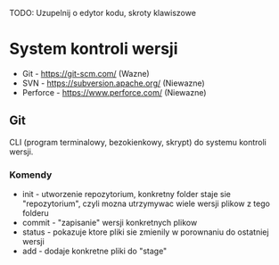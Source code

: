 TODO: Uzupelnij o edytor kodu, skroty klawiszowe

# System kontroli wersji

- Git - https://git-scm.com/ (Wazne)
- SVN - https://subversion.apache.org/ (Niewazne)
- Perforce - https://www.perforce.com/ (Niewazne)

## Git

CLI (program terminalowy, bezokienkowy, skrypt) do systemu kontroli wersji.

### Komendy

- init - utworzenie repozytorium, konkretny folder staje sie "repozytorium", czyli mozna utrzymywac wiele wersji plikow z tego folderu
- commit - "zapisanie" wersji konkretnych plikow
- status - pokazuje ktore pliki sie zmienily w porownaniu do ostatniej wersji
- add - dodaje konkretne pliki do "stage" 